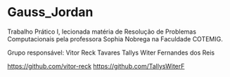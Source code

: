 ﻿# Gauss_Jordan
Trabalho Prático I, lecionada matéria de Resolução de Problemas Computacionais pela professora Sophia Nobrega na Faculdade COTEMIG.

Grupo responsável: Vitor Reck Tavares Tallys Witer Fernandes dos Reis

https://github.com/vitor-reck
https://github.com/TallysWiterF

